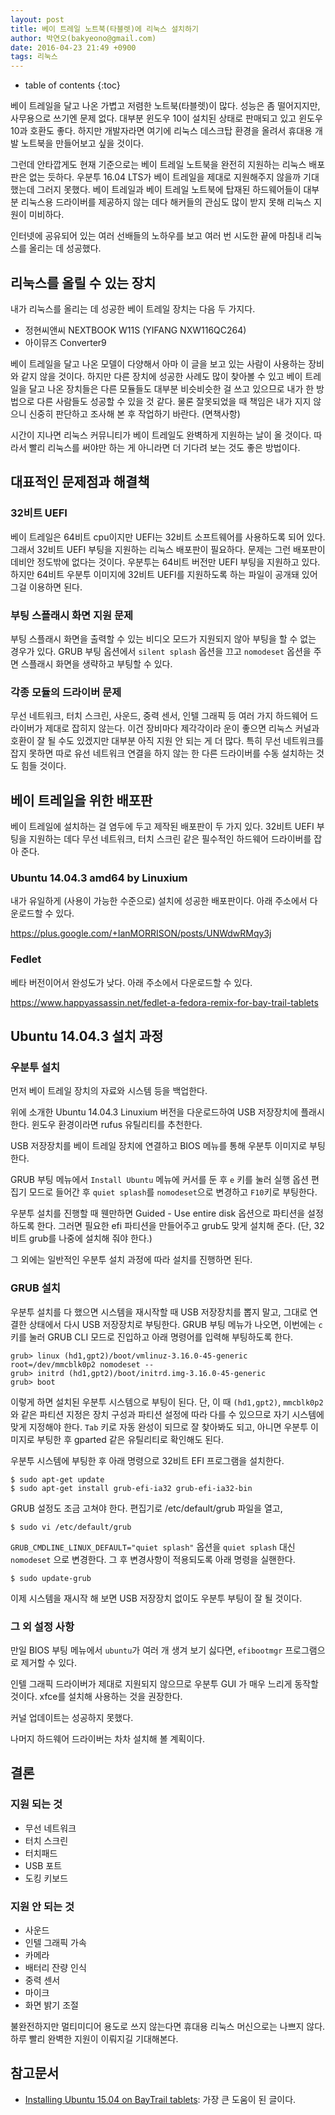 ```yaml
---
layout: post
title: 베이 트레일 노트북(타블렛)에 리눅스 설치하기
author: 박연오(bakyeono@gmail.com)
date: 2016-04-23 21:49 +0900
tags: 리눅스
---
```

* table of contents
{:toc}

베이 트레일을 달고 나온 가볍고 저렴한 노트북(타블렛)이 많다. 성능은 좀 떨어지지만, 사무용으로 쓰기엔 문제 없다. 대부분 윈도우 10이 설치된 상태로 판매되고 있고 윈도우 10과 호환도 좋다. 하지만 개발자라면 여기에 리눅스 데스크탑 환경을 올려서 휴대용 개발 노트북을 만들어보고 싶을 것이다.

그런데 안타깝게도 현재 기준으로는 베이 트레일 노트북을 완전히 지원하는 리눅스 배포판은 없는 듯하다. 우분투 16.04 LTS가 베이 트레일을 제대로 지원해주지 않을까 기대했는데 그러지 못했다. 베이 트레일과 베이 트레일 노트북에 탑재된 하드웨어들이 대부분 리눅스용 드라이버를 제공하지 않는 데다 해커들의 관심도 많이 받지 못해 리눅스 지원이 미비하다.

인터넷에 공유되어 있는 여러 선배들의 노하우를 보고 여러 번 시도한 끝에 마침내 리눅스를 올리는 데 성공했다.


## 리눅스를 올릴 수 있는 장치

내가 리눅스를 올리는 데 성공한 베이 트레일 장치는 다음 두 가지다.

* 정현씨앤씨 NEXTBOOK W11S (YIFANG NXW116QC264)
* 아이뮤즈 Converter9

베이 트레일을 달고 나온 모델이 다양해서 아마 이 글을 보고 있는 사람이 사용하는 장비와 같지 않을 것이다. 하지만 다른 장치에 성공한 사례도 많이 찾아볼 수 있고 베이 트레일을 달고 나온 장치들은 다른 모듈들도 대부분 비슷비슷한 걸 쓰고 있으므로 내가 한 방법으로 다른 사람들도 성공할 수 있을 것 같다. 물론 잘못되었을 때 책임은 내가 지지 않으니 신중히 판단하고 조사해 본 후 작업하기 바란다. (면책사항)

시간이 지나면 리눅스 커뮤니티가 베이 트레일도 완벽하게 지원하는 날이 올 것이다. 따라서 빨리 리눅스를 써야만 하는 게 아니라면 더 기다려 보는 것도 좋은 방법이다.


## 대표적인 문제점과 해결책

### 32비트 UEFI

베이 트레일은 64비트 cpu이지만 UEFI는 32비트 소프트웨어를 사용하도록 되어 있다. 그래서 32비트 UEFI 부팅을 지원하는 리눅스 배포판이 필요하다. 문제는 그런 배포판이 데비안 정도밖에 없다는 것이다. 우분투는 64비트 버전만 UEFI 부팅을 지원하고 있다. 하지만 64비트 우분투 이미지에 32비트 UEFI를 지원하도록 하는 파일이 공개돼 있어 그걸 이용하면 된다.

### 부팅 스플래시 화면 지원 문제

부팅 스플래시 화면을 출력할 수 있는 비디오 모드가 지원되지 않아 부팅을 할 수 없는 경우가 있다. GRUB 부팅 옵션에서 `silent splash` 옵션을 끄고 `nomodeset` 옵션을 주면 스플래시 화면을 생략하고 부팅할 수 있다.

### 각종 모듈의 드라이버 문제

무선 네트워크, 터치 스크린, 사운드, 중력 센서, 인텔 그래픽 등 여러 가지 하드웨어 드라이버가 제대로 잡히지 않는다. 이건 장비마다 제각각이라 운이 좋으면 리눅스 커널과 호환이 잘 될 수도 있겠지만 대부분 아직 지원 안 되는 게 더 많다. 특히 무선 네트워크를 잡지 못하면 따로 유선 네트워크 연결을 하지 않는 한 다른 드라이버를 수동 설치하는 것도 힘들 것이다.


## 베이 트레일을 위한 배포판

베이 트레일에 설치하는 걸 염두에 두고 제작된 배포판이 두 가지 있다. 32비트 UEFI 부팅을 지원하는 데다 무선 네트워크, 터치 스크린 같은 필수적인 하드웨어 드라이버를 잡아 준다.

### Ubuntu 14.04.3 amd64 by Linuxium

내가 유일하게 (사용이 가능한 수준으로) 설치에 성공한 배포판이다. 아래 주소에서 다운로드할 수 있다.

<https://plus.google.com/+IanMORRISON/posts/UNWdwRMqy3j>

### Fedlet

베타 버전이어서 완성도가 낮다. 아래 주소에서 다운로드할 수 있다.

<https://www.happyassassin.net/fedlet-a-fedora-remix-for-bay-trail-tablets>


## Ubuntu 14.04.3 설치 과정

### 우분투 설치

먼저 베이 트레일 장치의 자료와 시스템 등을 백업한다.

위에 소개한 Ubuntu 14.04.3 Linuxium 버전을 다운로드하여 USB 저장장치에 플래시한다. 윈도우 환경이라면 rufus 유틸리티를 추천한다.

USB 저장장치를 베이 트레일 장치에 연결하고 BIOS 메뉴를 통해 우분투 이미지로 부팅한다.

GRUB 부팅 메뉴에서 `Install Ubuntu` 메뉴에 커서를 둔 후 `e` 키를 눌러 실행 옵션 편집기 모드로 들어간 후 `quiet splash`를 `nomodeset`으로 변경하고 `F10`키로 부팅한다.

우분투 설치를 진행할 때 웬만하면 Guided - Use entire disk 옵션으로 파티션을 설정하도록 한다. 그러면 필요한 efi 파티션을 만들어주고 grub도 맞게 설치해 준다. (단, 32비트 grub를 나중에 설치해 줘야 한다.)

그 외에는 일반적인 우분투 설치 과정에 따라 설치를 진행하면 된다.

### GRUB 설치

우분투 설치를 다 했으면 시스템을 재시작할 때 USB 저장장치를 뽑지 말고, 그대로 연결한 상태에서 다시 USB 저장장치로 부팅한다. GRUB 부팅 메뉴가 나오면, 이번에는 `c` 키를 눌러 GRUB CLI 모드로 진입하고 아래 명령어를 입력해 부팅하도록 한다.

    grub> linux (hd1,gpt2)/boot/vmlinuz-3.16.0-45-generic root=/dev/mmcblk0p2 nomodeset --
    grub> initrd (hd1,gpt2)/boot/initrd.img-3.16.0-45-generic
    grub> boot

이렇게 하면 설치된 우분투 시스템으로 부팅이 된다. 단, 이 때 `(hd1,gpt2)`, `mmcblk0p2` 와 같은 파티션 지정은 장치 구성과 파티션 설정에 따라 다를 수 있으므로 자기 시스템에 맞게 지정해야 한다. `Tab` 키로 자동 완성이 되므로 잘 찾아봐도 되고, 아니면 우분투 이미지로 부팅한 후 gparted 같은 유틸리티로 확인해도 된다.

우분투 시스템에 부팅한 후 아래 명령으로 32비트 EFI 프로그램을 설치한다.

    $ sudo apt-get update
    $ sudo apt-get install grub-efi-ia32 grub-efi-ia32-bin

GRUB 설정도 조금 고쳐야 한다. 편집기로 /etc/default/grub 파일을 열고,

    $ sudo vi /etc/default/grub

`GRUB_CMDLINE_LINUX_DEFAULT="quiet splash"` 옵션을 `quiet splash` 대신 `nomodeset` 으로 변경한다. 그 후 변경사항이 적용되도록 아래 명령을 실핸한다.

    $ sudo update-grub

이제 시스템을 재시작 해 보면 USB 저장장치 없이도 우분투 부팅이 잘 될 것이다.

### 그 외 설정 사항

만일 BIOS 부팅 메뉴에서 `ubuntu`가 여러 개 생겨 보기 싫다면, `efibootmgr` 프로그램으로 제거할 수 있다.

인텔 그래픽 드라이버가 제대로 지원되지 않으므로 우분투 GUI 가 매우 느리게 동작할 것이다. xfce를 설치해 사용하는 것을 권장한다.

커널 업데이트는 성공하지 못했다.

나머지 하드웨어 드라이버는 차차 설치해 볼 계획이다.


## 결론

### 지원 되는 것

* 무선 네트워크
* 터치 스크린
* 터치패드
* USB 포트
* 도킹 키보드

### 지원 안 되는 것

* 사운드
* 인텔 그래픽 가속
* 카메라
* 배터리 잔량 인식
* 중력 센서
* 마이크
* 화면 밝기 조절


불완전하지만 멀티미디어 용도로 쓰지 않는다면 휴대용 리눅스 머신으로는 나쁘지 않다. 하루 빨리 완벽한 지원이 이뤄지길 기대해본다.


## 참고문서

* [Installing Ubuntu 15.04 on BayTrail tablets](https://sturmflut.github.io/linux/ubuntu/2015/01/21/installing-ubuntu-15.04-on-baytrail-tablets): 가장 큰 도움이 된 글이다.

